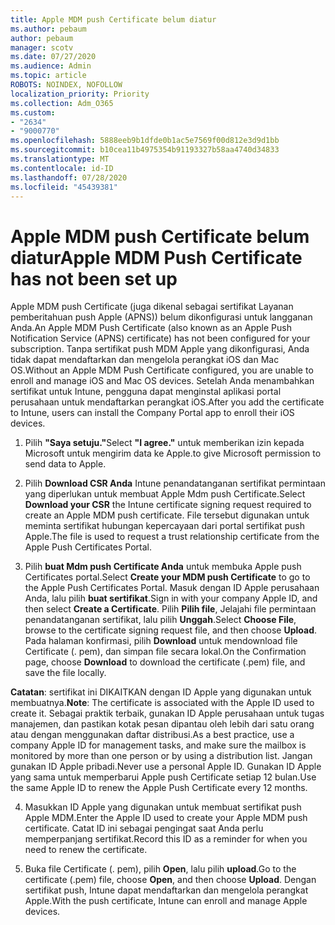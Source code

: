 ```yaml
---
title: Apple MDM push Certificate belum diatur
ms.author: pebaum
author: pebaum
manager: scotv
ms.date: 07/27/2020
ms.audience: Admin
ms.topic: article
ROBOTS: NOINDEX, NOFOLLOW
localization_priority: Priority
ms.collection: Adm_O365
ms.custom:
- "2634"
- "9000770"
ms.openlocfilehash: 5888eeb9b1dfde0b1ac5e7569f00d812e3d9d1bb
ms.sourcegitcommit: b10cea11b4975354b91193327b58aa4740d34833
ms.translationtype: MT
ms.contentlocale: id-ID
ms.lasthandoff: 07/28/2020
ms.locfileid: "45439381"
---
```

# <a name="apple-mdm-push-certificate-has-not-been-set-up"></a><span data-ttu-id="d0371-102">Apple MDM push Certificate belum diatur</span><span class="sxs-lookup"><span data-stu-id="d0371-102">Apple MDM Push Certificate has not been set up</span></span>

<span data-ttu-id="d0371-103">Apple MDM push Certificate (juga dikenal sebagai sertifikat Layanan pemberitahuan push Apple (APNS)) belum dikonfigurasi untuk langganan Anda.</span><span class="sxs-lookup"><span data-stu-id="d0371-103">An Apple MDM Push Certificate (also known as an Apple Push Notification Service (APNS) certificate) has not been configured for your subscription.</span></span> <span data-ttu-id="d0371-104">Tanpa sertifikat push MDM Apple yang dikonfigurasi, Anda tidak dapat mendaftarkan dan mengelola perangkat iOS dan Mac OS.</span><span class="sxs-lookup"><span data-stu-id="d0371-104">Without an Apple MDM Push Certificate configured, you are unable to enroll and manage iOS and Mac OS devices.</span></span> <span data-ttu-id="d0371-105">Setelah Anda menambahkan sertifikat untuk Intune, pengguna dapat menginstal aplikasi portal perusahaan untuk mendaftarkan perangkat iOS.</span><span class="sxs-lookup"><span data-stu-id="d0371-105">After you add the certificate to Intune, users can install the Company Portal app to enroll their iOS devices.</span></span>

1. <span data-ttu-id="d0371-106">Pilih **"Saya setuju."**</span><span class="sxs-lookup"><span data-stu-id="d0371-106">Select **"I agree."**</span></span> <span data-ttu-id="d0371-107">untuk memberikan izin kepada Microsoft untuk mengirim data ke Apple.</span><span class="sxs-lookup"><span data-stu-id="d0371-107">to give Microsoft permission to send data to Apple.</span></span>

2. <span data-ttu-id="d0371-108">Pilih **Download CSR Anda** Intune penandatanganan sertifikat permintaan yang diperlukan untuk membuat Apple Mdm push Certificate.</span><span class="sxs-lookup"><span data-stu-id="d0371-108">Select **Download your CSR** the Intune certificate signing request required to create an Apple MDM push certificate.</span></span> <span data-ttu-id="d0371-109">File tersebut digunakan untuk meminta sertifikat hubungan kepercayaan dari portal sertifikat push Apple.</span><span class="sxs-lookup"><span data-stu-id="d0371-109">The file is used to request a trust relationship certificate from the Apple Push Certificates Portal.</span></span>

3. <span data-ttu-id="d0371-110">Pilih **buat Mdm push Certificate Anda** untuk membuka Apple push Certificates portal.</span><span class="sxs-lookup"><span data-stu-id="d0371-110">Select **Create your MDM push Certificate** to go to the Apple Push Certificates Portal.</span></span> <span data-ttu-id="d0371-111">Masuk dengan ID Apple perusahaan Anda, lalu pilih **buat sertifikat**.</span><span class="sxs-lookup"><span data-stu-id="d0371-111">Sign in with your company Apple ID, and then select **Create a Certificate**.</span></span> <span data-ttu-id="d0371-112">Pilih **Pilih file**, Jelajahi file permintaan penandatanganan sertifikat, lalu pilih **Unggah**.</span><span class="sxs-lookup"><span data-stu-id="d0371-112">Select **Choose File**, browse to the certificate signing request file, and then choose **Upload**.</span></span> <span data-ttu-id="d0371-113">Pada halaman konfirmasi, pilih **Download** untuk mendownload file Certificate (. pem), dan simpan file secara lokal.</span><span class="sxs-lookup"><span data-stu-id="d0371-113">On the Confirmation page, choose **Download** to download the certificate (.pem) file, and save the file locally.</span></span>
 
<span data-ttu-id="d0371-114">**Catatan**: sertifikat ini DIKAITKAN dengan ID Apple yang digunakan untuk membuatnya.</span><span class="sxs-lookup"><span data-stu-id="d0371-114">**Note**: The certificate is associated with the Apple ID used to create it.</span></span> <span data-ttu-id="d0371-115">Sebagai praktik terbaik, gunakan ID Apple perusahaan untuk tugas manajemen, dan pastikan kotak pesan dipantau oleh lebih dari satu orang atau dengan menggunakan daftar distribusi.</span><span class="sxs-lookup"><span data-stu-id="d0371-115">As a best practice, use a company Apple ID for management tasks, and make sure the mailbox is monitored by more than one person or by using a distribution list.</span></span> <span data-ttu-id="d0371-116">Jangan gunakan ID Apple pribadi.</span><span class="sxs-lookup"><span data-stu-id="d0371-116">Never use a personal Apple ID.</span></span> <span data-ttu-id="d0371-117">Gunakan ID Apple yang sama untuk memperbarui Apple push Certificate setiap 12 bulan.</span><span class="sxs-lookup"><span data-stu-id="d0371-117">Use the same Apple ID to renew the Apple Push Certificate every 12 months.</span></span>
 
4. <span data-ttu-id="d0371-118">Masukkan ID Apple yang digunakan untuk membuat sertifikat push Apple MDM.</span><span class="sxs-lookup"><span data-stu-id="d0371-118">Enter the Apple ID used to create your Apple MDM push certificate.</span></span> <span data-ttu-id="d0371-119">Catat ID ini sebagai pengingat saat Anda perlu memperpanjang sertifikat.</span><span class="sxs-lookup"><span data-stu-id="d0371-119">Record this ID as a reminder for when you need to renew the certificate.</span></span>

5. <span data-ttu-id="d0371-120">Buka file Certificate (. pem), pilih **Open**, lalu pilih **upload**.</span><span class="sxs-lookup"><span data-stu-id="d0371-120">Go to the certificate (.pem) file, choose **Open**, and then choose **Upload**.</span></span> <span data-ttu-id="d0371-121">Dengan sertifikat push, Intune dapat mendaftarkan dan mengelola perangkat Apple.</span><span class="sxs-lookup"><span data-stu-id="d0371-121">With the push certificate, Intune can enroll and manage Apple devices.</span></span>